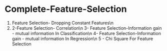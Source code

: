 # Complete-Feature-Selection
1. Feature Selection- Dropping Constant Features\n
2. 2-Feature Selection- Correlation\n
3- Feature Selection-Information gain - mutual information In Classification\n
4- Feature Selection-Information gain - mutual information In Regression\n
5 - Chi Square For Feature Selection
